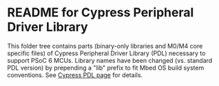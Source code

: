 README for Cypress Peripheral Driver Library
============================================

This folder tree contains parts (binary-only libraries and M0/M4 core specific files) of Cypress Peripheral Driver Library (PDL) necessary to support PSoC 6 MCUs. Library names have been changed (vs. standard PDL version) by prepending a "lib" prefix to fit Mbed OS build system conventions.
See [Cypress PDL page](http://www.cypress.com/documentation/software-and-drivers/peripheral-driver-library-pdl) for details.
